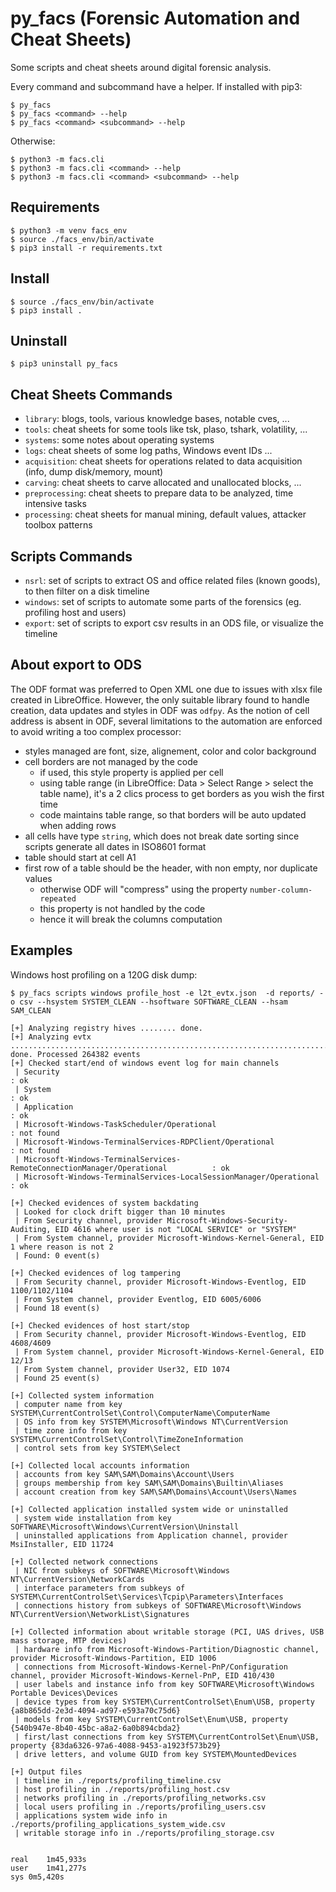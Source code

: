 # py_facs (Forensic Automation and Cheat Sheets)

Some scripts and cheat sheets around digital forensic analysis.

Every command and subcommand have a helper.
If installed with pip3:
```
$ py_facs
$ py_facs <command> --help
$ py_facs <command> <subcommand> --help
```

Otherwise:
```
$ python3 -m facs.cli
$ python3 -m facs.cli <command> --help
$ python3 -m facs.cli <command> <subcommand> --help
```


## Requirements
```
$ python3 -m venv facs_env
$ source ./facs_env/bin/activate
$ pip3 install -r requirements.txt
```

## Install
```
$ source ./facs_env/bin/activate
$ pip3 install .
```

## Uninstall
```
$ pip3 uninstall py_facs
```

## Cheat Sheets Commands
- `library`: blogs, tools, various knowledge bases, notable cves, ...
- `tools`: cheat sheets for some tools like tsk, plaso, tshark, volatility, ...
- `systems`: some notes about operating systems
- `logs`: cheat sheets of some log paths, Windows event IDs ...
- `acquisition`: cheat sheets for operations related to data acquisition (info, dump disk/memory, mount)
- `carving`: cheat sheets to carve allocated and unallocated blocks, ...
- `preprocessing`: cheat sheets to prepare data to be analyzed, time intensive tasks
- `processing`: cheat sheets for manual mining, default values, attacker toolbox patterns

## Scripts Commands
- `nsrl`: set of scripts to extract OS and office related files (known goods), to then filter on a disk timeline
- `windows`: set of scripts to automate some parts of the forensics (eg. profiling host and users)
- `export`: set of scripts to export csv results in an ODS file, or visualize the timeline

## About export to ODS
The ODF format was preferred to Open XML one due to issues with xlsx file created in LibreOffice.
However, the only suitable library found to handle creation, data updates and styles in ODF was `odfpy`.
As the notion of cell address is absent in ODF, several limitations to the automation are enforced to avoid writing a too complex processor:
- styles managed are font, size, alignement, color and color background
- cell borders are not managed by the code
    - if used, this style property is applied per cell
    - using table range (in LibreOffice: Data > Select Range > select the table name), it's a 2 clics process to get borders as you wish the first time
    - code maintains table range, so that borders will be auto updated when adding rows
- all cells have type `string`, which does not break date sorting since scripts generate all dates in ISO8601 format
- table should start at cell A1
- first row of a table should be the header, with non empty, nor duplicate values
    - otherwise ODF will "compress" using the property `number-column-repeated`
    - this property is not handled by the code
    - hence it will break the columns computation

## Examples
Windows host profiling on a 120G disk dump:
```
$ py_facs scripts windows profile_host -e l2t_evtx.json  -d reports/ -o csv --hsystem SYSTEM_CLEAN --hsoftware SOFTWARE_CLEAN --hsam SAM_CLEAN

[+] Analyzing registry hives ........ done.
[+] Analyzing evtx ........................................................................................................................................................................................................................................................................ done. Processed 264382 events
[+] Checked start/end of windows event log for main channels
 | Security                                                                        : ok
 | System                                                                          : ok
 | Application                                                                     : ok
 | Microsoft-Windows-TaskScheduler/Operational                                     : not found
 | Microsoft-Windows-TerminalServices-RDPClient/Operational                        : not found
 | Microsoft-Windows-TerminalServices-RemoteConnectionManager/Operational          : ok
 | Microsoft-Windows-TerminalServices-LocalSessionManager/Operational              : ok

[+] Checked evidences of system backdating
 | Looked for clock drift bigger than 10 minutes
 | From Security channel, provider Microsoft-Windows-Security-Auditing, EID 4616 where user is not "LOCAL SERVICE" or "SYSTEM"
 | From System channel, provider Microsoft-Windows-Kernel-General, EID 1 where reason is not 2
 | Found: 0 event(s)

[+] Checked evidences of log tampering
 | From Security channel, provider Microsoft-Windows-Eventlog, EID 1100/1102/1104
 | From System channel, provider Eventlog, EID 6005/6006
 | Found 18 event(s)

[+] Checked evidences of host start/stop
 | From Security channel, provider Microsoft-Windows-Eventlog, EID 4608/4609
 | From System channel, provider Microsoft-Windows-Kernel-General, EID 12/13
 | From System channel, provider User32, EID 1074
 | Found 25 event(s)

[+] Collected system information
 | computer name from key SYSTEM\CurrentControlSet\Control\ComputerName\ComputerName
 | OS info from key SYSTEM\Microsoft\Windows NT\CurrentVersion
 | time zone info from key SYSTEM\CurrentControlSet\Control\TimeZoneInformation
 | control sets from key SYSTEM\Select

[+] Collected local accounts information
 | accounts from key SAM\SAM\Domains\Account\Users
 | groups membership from key SAM\SAM\Domains\Builtin\Aliases
 | account creation from key SAM\SAM\Domains\Account\Users\Names

[+] Collected application installed system wide or uninstalled
 | system wide installation from key SOFTWARE\Microsoft\Windows\CurrentVersion\Uninstall
 | uninstalled applications from Application channel, provider MsiInstaller, EID 11724

[+] Collected network connections
 | NIC from subkeys of SOFTWARE\Microsoft\Windows NT\CurrentVersion\NetworkCards
 | interface parameters from subkeys of SYSTEM\CurrentControlSet\Services\Tcpip\Parameters\Interfaces
 | connections history from subkeys of SOFTWARE\Microsoft\Windows NT\CurrentVersion\NetworkList\Signatures

[+] Collected information about writable storage (PCI, UAS drives, USB mass storage, MTP devices)
 | hardware info from Microsoft-Windows-Partition/Diagnostic channel, provider Microsoft-Windows-Partition, EID 1006
 | connections from Microsoft-Windows-Kernel-PnP/Configuration channel, provider Microsoft-Windows-Kernel-PnP, EID 410/430
 | user labels and instance info from key SOFTWARE\Microsoft\Windows Portable Devices\Devices
 | device types from key SYSTEM\CurrentControlSet\Enum\USB, property {a8b865dd-2e3d-4094-ad97-e593a70c75d6}
 | models from key SYSTEM\CurrentControlSet\Enum\USB, property {540b947e-8b40-45bc-a8a2-6a0b894cbda2}
 | first/last connections from key SYSTEM\CurrentControlSet\Enum\USB, property {83da6326-97a6-4088-9453-a1923f573b29}
 | drive letters, and volume GUID from key SYSTEM\MountedDevices

[+] Output files
 | timeline in ./reports/profiling_timeline.csv
 | host profiling in ./reports/profiling_host.csv
 | networks profiling in ./reports/profiling_networks.csv
 | local users profiling in ./reports/profiling_users.csv
 | applications system wide info in ./reports/profiling_applications_system_wide.csv
 | writable storage info in ./reports/profiling_storage.csv


real	1m45,933s
user	1m41,277s
sys	0m5,420s
```